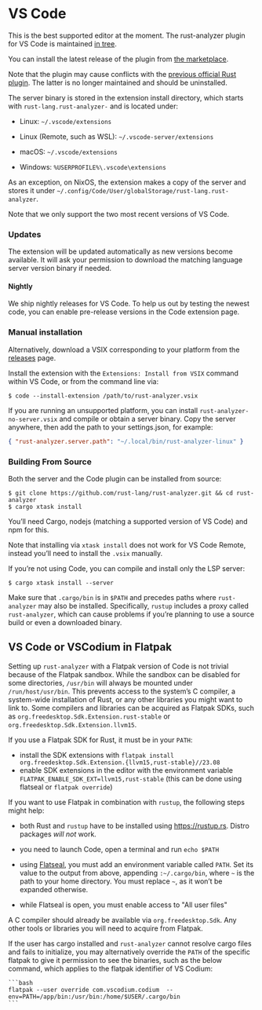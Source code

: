 # VS Code

This is the best supported editor at the moment. The rust-analyzer
plugin for VS Code is maintained [in
tree](https://github.com/rust-lang/rust-analyzer/tree/master/editors/code).

You can install the latest release of the plugin from [the
marketplace](https://marketplace.visualstudio.com/items?itemName=rust-lang.rust-analyzer).

Note that the plugin may cause conflicts with the [previous official
Rust
plugin](https://marketplace.visualstudio.com/items?itemName=rust-lang.rust).
The latter is no longer maintained and should be uninstalled.

The server binary is stored in the extension install directory, which
starts with `rust-lang.rust-analyzer-` and is located under:

-   Linux: `~/.vscode/extensions`

-   Linux (Remote, such as WSL): `~/.vscode-server/extensions`

-   macOS: `~/.vscode/extensions`

-   Windows: `%USERPROFILE%\.vscode\extensions`

As an exception, on NixOS, the extension makes a copy of the server and
stores it under
`~/.config/Code/User/globalStorage/rust-lang.rust-analyzer`.

Note that we only support the two most recent versions of VS Code.

### Updates

The extension will be updated automatically as new versions become
available. It will ask your permission to download the matching language
server version binary if needed.

#### Nightly

We ship nightly releases for VS Code. To help us out by testing the
newest code, you can enable pre-release versions in the Code extension
page.

### Manual installation

Alternatively, download a VSIX corresponding to your platform from the
[releases](https://github.com/rust-lang/rust-analyzer/releases) page.

Install the extension with the `Extensions: Install from VSIX` command
within VS Code, or from the command line via:

    $ code --install-extension /path/to/rust-analyzer.vsix

If you are running an unsupported platform, you can install
`rust-analyzer-no-server.vsix` and compile or obtain a server binary.
Copy the server anywhere, then add the path to your settings.json, for
example:

```json
{ "rust-analyzer.server.path": "~/.local/bin/rust-analyzer-linux" }
```

### Building From Source

Both the server and the Code plugin can be installed from source:

    $ git clone https://github.com/rust-lang/rust-analyzer.git && cd rust-analyzer
    $ cargo xtask install

You’ll need Cargo, nodejs (matching a supported version of VS Code) and
npm for this.

Note that installing via `xtask install` does not work for VS Code
Remote, instead you’ll need to install the `.vsix` manually.

If you’re not using Code, you can compile and install only the LSP
server:

    $ cargo xtask install --server

Make sure that `.cargo/bin` is in `$PATH` and precedes paths where
`rust-analyzer` may also be installed. Specifically, `rustup` includes a
proxy called `rust-analyzer`, which can cause problems if you’re
planning to use a source build or even a downloaded binary.

## VS Code or VSCodium in Flatpak

Setting up `rust-analyzer` with a Flatpak version of Code is not trivial
because of the Flatpak sandbox. While the sandbox can be disabled for
some directories, `/usr/bin` will always be mounted under
`/run/host/usr/bin`. This prevents access to the system’s C compiler, a
system-wide installation of Rust, or any other libraries you might want
to link to. Some compilers and libraries can be acquired as Flatpak
SDKs, such as `org.freedesktop.Sdk.Extension.rust-stable` or
`org.freedesktop.Sdk.Extension.llvm15`.

If you use a Flatpak SDK for Rust, it must be in your `PATH`:

 * install the SDK extensions with `flatpak install org.freedesktop.Sdk.Extension.{llvm15,rust-stable}//23.08`
 * enable SDK extensions in the editor with the environment variable `FLATPAK_ENABLE_SDK_EXT=llvm15,rust-stable` (this can be done using flatseal or `flatpak override`)

If you want to use Flatpak in combination with `rustup`, the following
steps might help:

-   both Rust and `rustup` have to be installed using
    <https://rustup.rs>. Distro packages *will not* work.

-   you need to launch Code, open a terminal and run `echo $PATH`

-   using
    [Flatseal](https://flathub.org/apps/details/com.github.tchx84.Flatseal),
    you must add an environment variable called `PATH`. Set its value to
    the output from above, appending `:~/.cargo/bin`, where `~` is the
    path to your home directory. You must replace `~`, as it won’t be
    expanded otherwise.

-   while Flatseal is open, you must enable access to "All user files"

A C compiler should already be available via `org.freedesktop.Sdk`. Any
other tools or libraries you will need to acquire from Flatpak.

If the user has cargo installed and `rust-analyzer` cannot resolve cargo files and fails to initialize,
you may alternatively override the `PATH` of the specific flatpak to give it permission to see the binaries,
such as the below command, which applies to the flatpak identifier of VS Codium:

    ```bash
    flatpak --user override com.vscodium.codium  --env=PATH=/app/bin:/usr/bin:/home/$USER/.cargo/bin
    ```